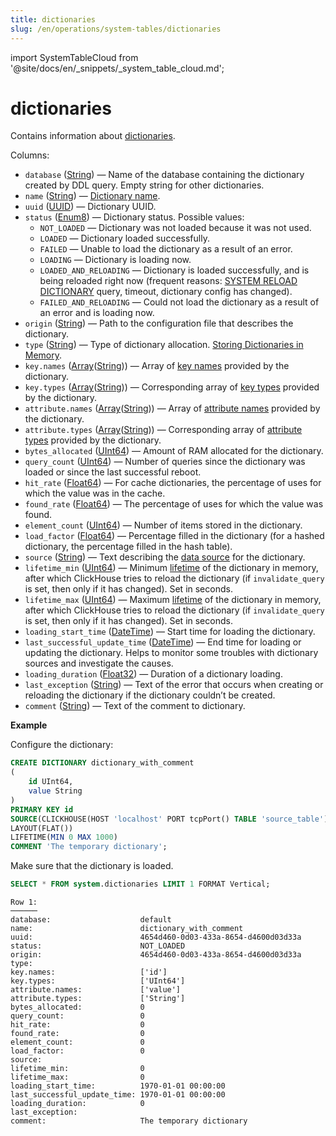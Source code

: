 ```yaml
---
title: dictionaries
slug: /en/operations/system-tables/dictionaries
---
```

import SystemTableCloud from '@site/docs/en/_snippets/_system_table_cloud.md';

# dictionaries

<SystemTableCloud/>

Contains information about [dictionaries](../../sql-reference/dictionaries/index.md).

Columns:

- `database` ([String](../../sql-reference/data-types/string.md)) — Name of the database containing the dictionary created by DDL query. Empty string for other dictionaries.
- `name` ([String](../../sql-reference/data-types/string.md)) — [Dictionary name](../../sql-reference/dictionaries/index.md).
- `uuid` ([UUID](../../sql-reference/data-types/uuid.md)) — Dictionary UUID.
- `status` ([Enum8](../../sql-reference/data-types/enum.md)) — Dictionary status. Possible values:
    - `NOT_LOADED` — Dictionary was not loaded because it was not used.
    - `LOADED` — Dictionary loaded successfully.
    - `FAILED` — Unable to load the dictionary as a result of an error.
    - `LOADING` — Dictionary is loading now.
    - `LOADED_AND_RELOADING` — Dictionary is loaded successfully, and is being reloaded right now (frequent reasons: [SYSTEM RELOAD DICTIONARY](../../sql-reference/statements/system.md#query_language-system-reload-dictionary) query, timeout, dictionary config has changed).
    - `FAILED_AND_RELOADING` — Could not load the dictionary as a result of an error and is loading now.
- `origin` ([String](../../sql-reference/data-types/string.md)) — Path to the configuration file that describes the dictionary.
- `type` ([String](../../sql-reference/data-types/string.md)) — Type of dictionary allocation. [Storing Dictionaries in Memory](../../sql-reference/dictionaries/index.md#storig-dictionaries-in-memory).
- `key.names` ([Array](../../sql-reference/data-types/array.md)([String](../../sql-reference/data-types/string.md))) — Array of [key names](../../sql-reference/dictionaries/index.md#dictionary-key-and-fields#ext_dict_structure-key) provided by the dictionary.
- `key.types` ([Array](../../sql-reference/data-types/array.md)([String](../../sql-reference/data-types/string.md))) — Corresponding array of [key types](../../sql-reference/dictionaries/index.md#dictionary-key-and-fields#ext_dict_structure-key) provided by the dictionary.
- `attribute.names` ([Array](../../sql-reference/data-types/array.md)([String](../../sql-reference/data-types/string.md))) — Array of [attribute names](../../sql-reference/dictionaries/index.md#dictionary-key-and-fields#ext_dict_structure-attributes) provided by the dictionary.
- `attribute.types` ([Array](../../sql-reference/data-types/array.md)([String](../../sql-reference/data-types/string.md))) — Corresponding array of [attribute types](../../sql-reference/dictionaries/index.md#dictionary-key-and-fields#ext_dict_structure-attributes) provided by the dictionary.
- `bytes_allocated` ([UInt64](../../sql-reference/data-types/int-uint.md#uint-ranges)) — Amount of RAM allocated for the dictionary.
- `query_count` ([UInt64](../../sql-reference/data-types/int-uint.md#uint-ranges)) — Number of queries since the dictionary was loaded or since the last successful reboot.
- `hit_rate` ([Float64](../../sql-reference/data-types/float.md)) — For cache dictionaries, the percentage of uses for which the value was in the cache.
- `found_rate` ([Float64](../../sql-reference/data-types/float.md)) — The percentage of uses for which the value was found.
- `element_count` ([UInt64](../../sql-reference/data-types/int-uint.md#uint-ranges)) — Number of items stored in the dictionary.
- `load_factor` ([Float64](../../sql-reference/data-types/float.md)) — Percentage filled in the dictionary (for a hashed dictionary, the percentage filled in the hash table).
- `source` ([String](../../sql-reference/data-types/string.md)) — Text describing the [data source](../../sql-reference/dictionaries/index.md#dictionary-sources) for the dictionary.
- `lifetime_min` ([UInt64](../../sql-reference/data-types/int-uint.md#uint-ranges)) — Minimum [lifetime](../../sql-reference/dictionaries/index.md#dictionary-updates) of the dictionary in memory, after which ClickHouse tries to reload the dictionary (if `invalidate_query` is set, then only if it has changed). Set in seconds.
- `lifetime_max` ([UInt64](../../sql-reference/data-types/int-uint.md#uint-ranges)) — Maximum [lifetime](../../sql-reference/dictionaries/index.md#dictionary-updates) of the dictionary in memory, after which ClickHouse tries to reload the dictionary (if `invalidate_query` is set, then only if it has changed). Set in seconds.
- `loading_start_time` ([DateTime](../../sql-reference/data-types/datetime.md)) — Start time for loading the dictionary.
- `last_successful_update_time` ([DateTime](../../sql-reference/data-types/datetime.md)) — End time for loading or updating the dictionary. Helps to monitor some troubles with dictionary sources and investigate the causes.
- `loading_duration` ([Float32](../../sql-reference/data-types/float.md)) — Duration of a dictionary loading.
- `last_exception` ([String](../../sql-reference/data-types/string.md)) — Text of the error that occurs when creating or reloading the dictionary if the dictionary couldn’t be created.
- `comment` ([String](../../sql-reference/data-types/string.md)) — Text of the comment to dictionary.

**Example**

Configure the dictionary:

``` sql
CREATE DICTIONARY dictionary_with_comment
(
    id UInt64,
    value String
)
PRIMARY KEY id
SOURCE(CLICKHOUSE(HOST 'localhost' PORT tcpPort() TABLE 'source_table'))
LAYOUT(FLAT())
LIFETIME(MIN 0 MAX 1000)
COMMENT 'The temporary dictionary';
```

Make sure that the dictionary is loaded.

``` sql
SELECT * FROM system.dictionaries LIMIT 1 FORMAT Vertical;
```

``` text
Row 1:
──────
database:                    default
name:                        dictionary_with_comment
uuid:                        4654d460-0d03-433a-8654-d4600d03d33a
status:                      NOT_LOADED
origin:                      4654d460-0d03-433a-8654-d4600d03d33a
type:
key.names:                   ['id']
key.types:                   ['UInt64']
attribute.names:             ['value']
attribute.types:             ['String']
bytes_allocated:             0
query_count:                 0
hit_rate:                    0
found_rate:                  0
element_count:               0
load_factor:                 0
source:
lifetime_min:                0
lifetime_max:                0
loading_start_time:          1970-01-01 00:00:00
last_successful_update_time: 1970-01-01 00:00:00
loading_duration:            0
last_exception:
comment:                     The temporary dictionary
```
